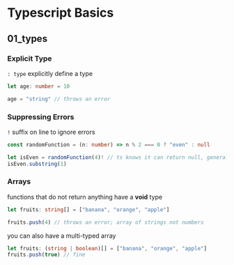 # Typescript Basics

## 01_types

### Explicit Type
`: type` explicitly define a type  
```ts
let age: number = 10

age = "string" // throws an error
```

### Suppressing Errors
`!` suffix on line to ignore errors    
```ts
const randomFunction = (n: number) => n % 2 === 0 ? "even" : null

let isEven = randomFunction(4)! // ts knows it can return null, generally don't suppress this warning
isEven.substring(1)
```

### Arrays
functions that do not return anything have a **void** type  
```ts
let fruits: string[] = ["banana", "orange", "apple"]

fruits.push(4) // throws an error; array of strings not numbers
```
you can also have a multi-typed array
```ts
let fruits: (string | boolean)[] = ["banana", "orange", "apple"]
fruits.push(true) // fine
```